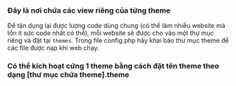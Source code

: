 ### Đây là nơi chứa các view riêng của từng theme
Để tận dụng lại được lượng code dùng chung (có thể làm nhiều website mà tốn ít sức code nhất có thể), mỗi website sẽ được cho vào một thự mục riêng và đặt tại `themes`. Trong file config.php hãy khai báo thư mục theme để các file được nạp khi web chạy.

### Có thể kích hoạt cứng 1 theme bằng cách đặt tên theme theo dạng [thư mục chứa theme].theme
